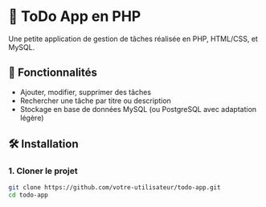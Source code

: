 # 📝 ToDo App en PHP

Une petite application de gestion de tâches réalisée en PHP, HTML/CSS, et MySQL.

## 🚀 Fonctionnalités

- Ajouter, modifier, supprimer des tâches
- Rechercher une tâche par titre ou description
- Stockage en base de données MySQL (ou PostgreSQL avec adaptation légère)

## 🛠 Installation

### 1. Cloner le projet

```bash
git clone https://github.com/votre-utilisateur/todo-app.git
cd todo-app
